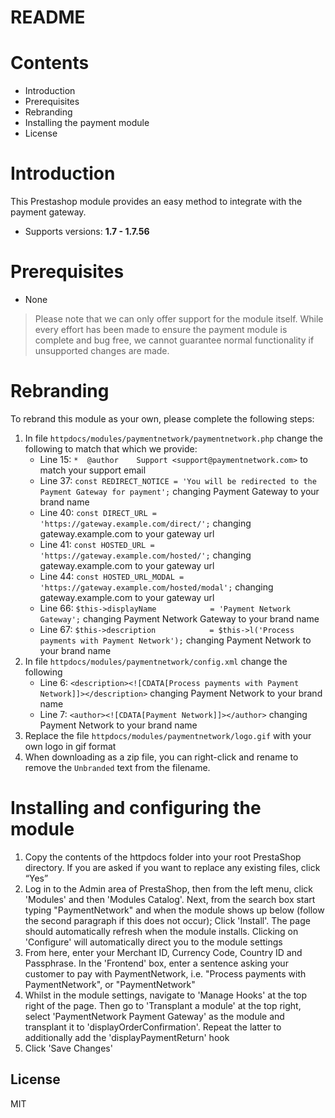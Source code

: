 # README

# Contents

- Introduction
- Prerequisites
- Rebranding
- Installing the payment module
- License

# Introduction

This Prestashop module provides an easy method to integrate with the payment gateway.
 - Supports versions: **1.7 - 1.7.56**

# Prerequisites

- None

> Please note that we can only offer support for the module itself. While every effort has been made to ensure the payment module is complete and bug free, we cannot guarantee normal functionality if unsupported changes are made.

# Rebranding

To rebrand this module as your own, please complete the following steps:

1. In file `httpdocs/modules/paymentnetwork/paymentnetwork.php` change the following to match that which we provide:
	- Line 15: `*  @author    Support <support@paymentnetwork.com>` to match your support email
	- Line 37: `const REDIRECT_NOTICE = 'You will be redirected to the Payment Gateway for payment';` changing Payment Gateway to your brand name
	- Line 40: `const DIRECT_URL = 'https://gateway.example.com/direct/';` changing gateway.example.com to your gateway url
	- Line 41: `const HOSTED_URL = 'https://gateway.example.com/hosted/';` changing gateway.example.com to your gateway url
	- Line 44: `const HOSTED_URL_MODAL = 'https://gateway.example.com/hosted/modal';` changing gateway.example.com to your gateway url
	- Line 66: `$this->displayName            = 'Payment Network Gateway';` changing Payment Network Gateway to your brand name
	- Line 67: `$this->description            = $this->l('Process payments with Payment Network');` changing Payment Network to your brand name
2. In file `httpdocs/modules/paymentnetwork/config.xml` change the following
	- Line 6: `<description><![CDATA[Process payments with Payment Network]]></description>` changing Payment Network to your brand name
	- Line 7: `<author><![CDATA[Payment Network]]></author>` changing Payment Network to your brand name
3. Replace the file `httpdocs/modules/paymentnetwork/logo.gif` with your own logo in gif format
4. When downloading as a zip file, you can right-click and rename to remove the `Unbranded` text from the filename.

# Installing and configuring the module

1. Copy the contents of the httpdocs folder into your root PrestaShop directory. If you are asked if you want to replace any existing files, click “Yes”
2. Log in to the Admin area of PrestaShop, then from the left menu, click 'Modules' and then 'Modules Catalog'. Next, from the search box start typing "PaymentNetwork" and when the module shows up below (follow the second paragraph if this does not occur); Click 'Install'. The page should automatically refresh when the module installs. Clicking on 'Configure' will automatically direct you to the module settings
3. From here, enter your Merchant ID, Currency Code, Country ID and Passphrase. In the 'Frontend' box, enter a sentence asking your customer to pay with PaymentNetwork, i.e. "Process payments with PaymentNetwork", or "PaymentNetwork"
4. Whilst in the module settings, navigate to 'Manage Hooks' at the top right of the page. Then go to 'Transplant a module' at the top right, select 'PaymentNetwork Payment Gateway' as the module and transplant it to 'displayOrderConfirmation'. Repeat the latter to additionally add the 'displayPaymentReturn' hook
5. Click 'Save Changes'


License
----
MIT
